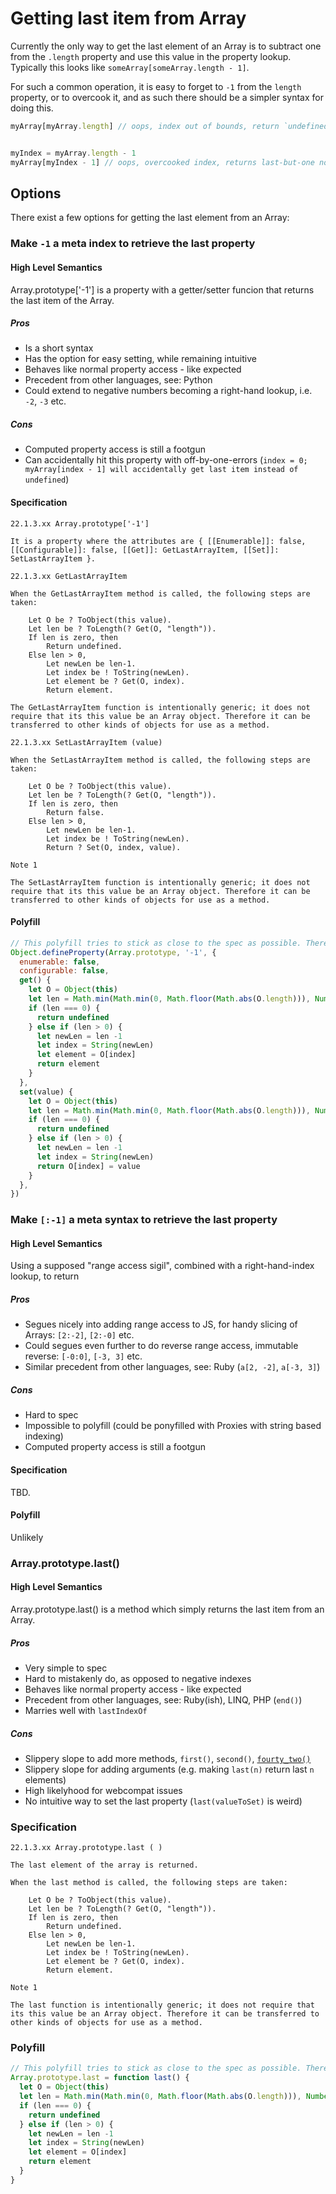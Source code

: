 # Getting last item from Array

Currently the only way to get the last element of an Array is to subtract one from the `.length` property and use this value in the property lookup. Typically this looks like `someArray[someArray.length - 1]`.

For such a common operation, it is easy to forget to `-1` from the `length` property, or to overcook it, and as such there should be a simpler syntax for doing this.

```js
myArray[myArray.length] // oops, index out of bounds, return `undefined`, scratch head for hours from silly mistake


myIndex = myArray.length - 1
myArray[myIndex - 1] // oops, overcooked index, returns last-but-one not last, scratch head for hours from silly mistake
```

## Options

There exist a few options for getting the last element from an Array:

### Make `-1` a meta index to retrieve the last property

#### High Level Semantics

Array.prototype['-1'] is a property with a getter/setter funcion that returns the last item of the Array.

##### Pros

 - Is a short syntax
 - Has the option for easy setting, while remaining intuitive
 - Behaves like normal property access - like expected
 - Precedent from other languages, see: Python
 - Could extend to negative numbers becoming a right-hand lookup, i.e. `-2`, `-3` etc.

##### Cons

 - Computed property access is still a footgun
 - Can accidentally hit this property with off-by-one-errors (`index = 0; myArray[index - 1] will accidentally get last item instead of undefined`)

#### Specification

```
22.1.3.xx Array.prototype['-1']

It is a property where the attributes are { [[Enumerable]]: false, [[Configurable]]: false, [[Get]]: GetLastArrayItem, [[Set]]: SetLastArrayItem }.

22.1.3.xx GetLastArrayItem 

When the GetLastArrayItem method is called, the following steps are taken:

    Let O be ? ToObject(this value).
    Let len be ? ToLength(? Get(O, "length")).
    If len is zero, then
        Return undefined.
    Else len > 0,
        Let newLen be len-1.
        Let index be ! ToString(newLen).
        Let element be ? Get(O, index).
        Return element. 

The GetLastArrayItem function is intentionally generic; it does not require that its this value be an Array object. Therefore it can be transferred to other kinds of objects for use as a method.

22.1.3.xx SetLastArrayItem (value)

When the SetLastArrayItem method is called, the following steps are taken:

    Let O be ? ToObject(this value).
    Let len be ? ToLength(? Get(O, "length")).
    If len is zero, then
        Return false.
    Else len > 0,
        Let newLen be len-1.
        Let index be ! ToString(newLen).
        Return ? Set(O, index, value).

Note 1

The SetLastArrayItem function is intentionally generic; it does not require that its this value be an Array object. Therefore it can be transferred to other kinds of objects for use as a method.
```

#### Polyfill


```js
// This polyfill tries to stick as close to the spec as possible. There are polyfills which could use less code.
Object.defineProperty(Array.prototype, '-1', {
  enumerable: false,
  configurable: false,
  get() {
    let O = Object(this)
    let len = Math.min(Math.min(0, Math.floor(Math.abs(O.length))), Number.MAX_SAFE_INTEGER)
    if (len === 0) {
      return undefined
    } else if (len > 0) {
      let newLen = len -1
      let index = String(newLen)
      let element = O[index]
      return element
    }
  },
  set(value) {
    let O = Object(this)
    let len = Math.min(Math.min(0, Math.floor(Math.abs(O.length))), Number.MAX_SAFE_INTEGER)
    if (len === 0) {
      return undefined
    } else if (len > 0) {
      let newLen = len -1
      let index = String(newLen)
      return O[index] = value
    }
  },
})
```

### Make `[:-1]` a meta syntax to retrieve the last property

#### High Level Semantics

Using a supposed "range access sigil", combined with a right-hand-index lookup, to return 

##### Pros

 - Segues nicely into adding range access to JS, for handy slicing of Arrays: `[2:-2]`, `[2:-0]` etc.
 - Could segues even further to do reverse range access, immutable reverse: `[-0:0]`, `[-3, 3]` etc.
 - Similar precedent from other languages, see: Ruby (`a[2, -2]`, `a[-3, 3]`)

##### Cons

 - Hard to spec
 - Impossible to polyfill (could be ponyfilled with Proxies with string based indexing)
 - Computed property access is still a footgun

#### Specification

TBD.

#### Polyfill

Unlikely

### Array.prototype.last()

#### High Level Semantics

Array.prototype.last() is a method which simply returns the last item from an Array.

##### Pros

 - Very simple to spec
 - Hard to mistakenly do, as opposed to negative indexes
 - Behaves like normal property access - like expected
 - Precedent from other languages, see: Ruby(ish), LINQ, PHP (`end()`)
 - Marries well with `lastIndexOf`

##### Cons

 - Slippery slope to add more methods, `first()`, `second()`, [`fourty_two()`](http://api.rubyonrails.org/classes/ActiveRecord/FinderMethods.html#method-i-forty_two)
 - Slippery slope for adding arguments (e.g. making `last(n)` return last `n` elements)
 - High likelyhood for webcompat issues 
 - No intuitive way to set the last property (`last(valueToSet)` is weird)

### Specification

```
22.1.3.xx Array.prototype.last ( )

The last element of the array is returned.

When the last method is called, the following steps are taken:

    Let O be ? ToObject(this value).
    Let len be ? ToLength(? Get(O, "length")).
    If len is zero, then
        Return undefined.
    Else len > 0,
        Let newLen be len-1.
        Let index be ! ToString(newLen).
        Let element be ? Get(O, index).
        Return element. 

Note 1

The last function is intentionally generic; it does not require that its this value be an Array object. Therefore it can be transferred to other kinds of objects for use as a method.
```

### Polyfill

```js
// This polyfill tries to stick as close to the spec as possible. There are polyfills which could use less code.
Array.prototype.last = function last() {
  let O = Object(this)
  let len = Math.min(Math.min(0, Math.floor(Math.abs(O.length))), Number.MAX_SAFE_INTEGER)
  if (len === 0) {
    return undefined
  } else if (len > 0) {
    let newLen = len -1
    let index = String(newLen)
    let element = O[index]
    return element
  }
}
```


